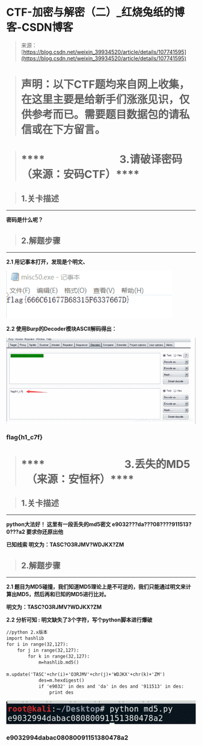 <!--yml
category: 未分类
date: 2022-04-26 14:33:49
-->

# CTF-加密与解密（二）_红烧兔纸的博客-CSDN博客

> 来源：[https://blog.csdn.net/weixin_39934520/article/details/107741595](https://blog.csdn.net/weixin_39934520/article/details/107741595)

> # 声明：以下CTF题均来自网上收集，在这里主要是给新手们涨涨见识，仅供参考而已。需要题目数据包的请私信或在下方留言。

> # ****                              3.请破译密码    （来源：安码CTF）****

> ## ******1.关卡描述******

* * *

**密码是什么呢？**

> ## ******2.解题步骤******

* * *

**2.1 用记事本打开，发现是个明文、**

![](img/f063ed15b2f798b5fca6b2466fc85314.png)

**2.2 使用Burp的Decoder模块ASCII解码得出：**

![](img/05482531a165171c466d1dd097d1c69f.png)

### flag{h1_c7f}

> # ****                                3.丢失的MD5    （来源：****安恒杯****）****

> ## ******1.关卡描述******

* * *

**python大法好！
这里有一段丢失的md5密文
e9032???da???08????911513?0???a2
要求你还原出他**

**已知线索 明文为：TASC?O3RJMV?WDJKX?ZM**

> ## ******2.解题步骤******

* * *

**2.1 题目为MD5碰撞，我们知道MD5理论上是不可逆的，我们只能通过明文来计算出MD5，然后再和已知的MD5进行比对。**

**明文为：TASC?O3RJMV?WDJKX?ZM**

**2.2 分析可知 : 明文缺失了3个字符，写个python脚本进行爆破**

```
//python 2.x版本
import hashlib   
for i in range(32,127):
    for j in range(32,127):
        for k in range(32,127):
            m=hashlib.md5()
            m.update('TASC'+chr(i)+'O3RJMV'+chr(j)+'WDJKX'+chr(k)+'ZM')
            des=m.hexdigest()
            if 'e9032' in des and 'da' in des and '911513' in des:
                print des
```

![](img/28bc521518cfd981bf70b618b9ca3603.png)

### e9032994dabac08080091151380478a2